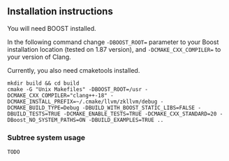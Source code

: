 ## Installation instructions

You will need BOOST installed.

In the following command change `-DBOOST_ROOT=` parameter to your Boost installation location (tested on 1.87 version), and `-DCMAKE_CXX_COMPILER=` to your version of Clang.

Currently, you also need cmaketools installed.

```
mkdir build && cd build
cmake -G "Unix Makefiles" -DBOOST_ROOT=/usr -DCMAKE_CXX_COMPILER="clang++-18" -DCMAKE_INSTALL_PREFIX=~/.cmake/llvm/zkllvm/debug -DCMAKE_BUILD_TYPE=Debug -DBUILD_WITH_BOOST_STATIC_LIBS=FALSE -DBUILD_TESTS=TRUE -DCMAKE_ENABLE_TESTS=TRUE -DCMAKE_CXX_STANDARD=20 -DBoost_NO_SYSTEM_PATHS=ON -DBUILD_EXAMPLES=TRUE ..
```

### Subtree system usage

`TODO`
